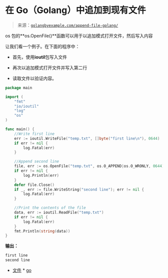 <!--yml

分类: 未分类

日期: 2024-10-13 06:07:29

-->

# 在 Go（Golang）中追加到现有文件

> 来源：[`golangbyexample.com/append-file-golang/`](https://golangbyexample.com/append-file-golang/)

os 包的**os.OpenFile()**函数可以用于以追加模式打开文件，然后写入内容

让我们看一个例子。在下面的程序中：

+   首先，使用**ioutil**包写入文件

+   再次以追加模式打开文件并写入第二行

+   读取文件以验证内容。

```go
package main

import (
    "fmt"
    "io/ioutil"
    "log"
    "os"
)

func main() {
    //Write first line
    err := ioutil.WriteFile("temp.txt", []byte("first line\n"), 0644)
    if err != nil {
        log.Fatal(err)
    }

    //Append second line
    file, err := os.OpenFile("temp.txt", os.O_APPEND|os.O_WRONLY, 0644)
    if err != nil {
        log.Println(err)
    }
    defer file.Close()
    if _, err := file.WriteString("second line"); err != nil {
        log.Fatal(err)
    }

    //Print the contents of the file
    data, err := ioutil.ReadFile("temp.txt")
    if err != nil {
        log.Fatal(err)
    }
    fmt.Println(string(data))
}
```

**输出：**

```go
first line
second line
```

+   [文件](https://golangbyexample.com/tag/file/) *   [go](https://golangbyexample.com/tag/go/)
